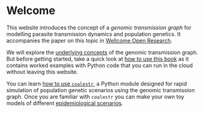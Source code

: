 # Welcome

This website introduces the concept of a *genomic transmission graph* for modelling parasite transmission dynamics and population genetics.  It accompanies the paper on this topic in [Wellcome Open Research](https://wellcomeopenresearch.org/articles/8-22).

We will explore the [underlying concepts](underlying-concepts.md) of the genomic transmission graph.  But before getting started, take a quick look at [how to use this book](how-to-use-this-book.md) as it contains worked examples with Python code that you can run in the cloud without leaving this website.

You can learn [how to use `coalestr`](coalestr-features.md), a Python module designed for rapid simulation of population genetic scenarios using the genomic transmission graph.  Once you are familiar with `coalestr` you can make your own toy models of different [epidemiological scenarios](epidemiological-scenarios.md).